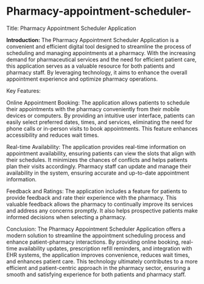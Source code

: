 # Pharmacy-appointment-scheduler-
Title: Pharmacy Appointment Scheduler Application

**Introduction:**
The Pharmacy Appointment Scheduler Application is a convenient and efficient digital tool designed to streamline the process of scheduling and managing appointments at a pharmacy. With the increasing demand for pharmaceutical services and the need for efficient patient care, this application serves as a valuable resource for both patients and pharmacy staff. By leveraging technology, it aims to enhance the overall appointment experience and optimize pharmacy operations.

Key Features:

Online Appointment Booking: The application allows patients to schedule their appointments with the pharmacy conveniently from their mobile devices or computers. By providing an intuitive user interface, patients can easily select preferred dates, times, and services, eliminating the need for phone calls or in-person visits to book appointments. This feature enhances accessibility and reduces wait times.

Real-time Availability: The application provides real-time information on appointment availability, ensuring patients can view the slots that align with their schedules. It minimizes the chances of conflicts and helps patients plan their visits accordingly. Pharmacy staff can update and manage their availability in the system, ensuring accurate and up-to-date appointment information.

Feedback and Ratings: The application includes a feature for patients to provide feedback and rate their experience with the pharmacy. This valuable feedback allows the pharmacy to continually improve its services and address any concerns promptly. It also helps prospective patients make informed decisions when selecting a pharmacy.

Conclusion:
The Pharmacy Appointment Scheduler Application offers a modern solution to streamline the appointment scheduling process and enhance patient-pharmacy interactions. By providing online booking, real-time availability updates, prescription refill reminders, and integration with EHR systems, the application improves convenience, reduces wait times, and enhances patient care. This technology ultimately contributes to a more efficient and patient-centric approach in the pharmacy sector, ensuring a smooth and satisfying experience for both patients and pharmacy staff.
